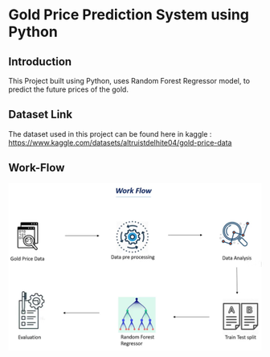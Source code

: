 # Gold Price Prediction System using Python

## Introduction

This Project built using Python, uses Random Forest Regressor model, to predict the future prices of the gold.

## Dataset Link

The dataset used in this project can be found here in kaggle : https://www.kaggle.com/datasets/altruistdelhite04/gold-price-data

## Work-Flow
<p align="center">
  <img src="https://github.com/Pinak-coder/Gold-Price-Prediction/blob/main/WF.png" width="600" title="hover text">
</p>

